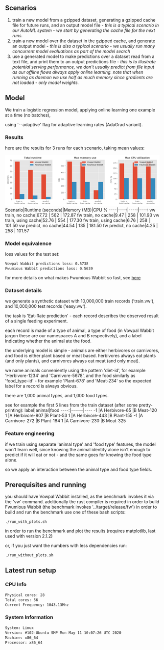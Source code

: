 ## Scenarios
1. train a new model from a gzipped dataset, generating a gzipped cache file for future runs, and an output model file - *this is a typical scenario in our AutoML system - we start by generating the cache file for the next runs.*
1. train a new model over the dataset in the gzipped cache, and generate an output model - *this is also a typical scenario - we usually run many concurrent model evaluations as part of the model search*
1. use a generated model to make predictions over a dataset read from a text file, and print them to an output predictions file - *this is to illustrate potential serving performance, we don't usually predict from file input as our offline flows always apply online learning. note that when running as daemon we use half as much memory since gradients are not loaded - only model weights.*


## Model

We train a logistic regression model, applying online learning one example at a time (no batches), 

using '--adaptive' flag for adaptive learning rates (AdaGrad variant).

### Results
here are the results for 3 runs for each scenario, taking mean values:

![benchmark results](benchmark_results.png)
Scenario|Runtime (seconds)|Memory (MB)|CPU %
----|----:|----:|----:
vw train, no cache|67.72 | 562 | 172.87
fw train, no cache|9.47 | 258 | 101.93
vw train, using cache|52.76 | 554 | 177.30
fw train, using cache|6.76 | 258 | 101.50
vw predict, no cache|44.54 | 135 | 181.50
fw predict, no cache|4.25 | 258 | 101.57


### Model equivalence
loss values for the test set:
```
Vowpal Wabbit predictions loss: 0.5738
Fwumious Wabbit predictions loss: 0.5639
```


for more details on what makes Fwumious Wabbit so fast, see [here](https://github.com/outbrain/fwumious_wabbit/blob/benchmark/SPEED.md)
### Dataset details
we generate a synthetic dataset with 10,000,000 train records ('train.vw'), and 10,000,000 test records ('easy.vw').

the task is 'Eat-Rate prediction' - each record describes the observed result of a single feeding experiment.

each record is made of a type of animal, a type of food (in Vowpal Wabbit jargon these are our namespaces A and B respectively), and a label indicating whether the animal ate the food.

the underlying model is simple - animals are either herbivores or carnivores,
and food is either plant based or meat based.
herbivores always eat plants (and only plants), and carnivores always eat meat (and only meat).

we name animals conveniently using the pattern 'diet-id', for example 'Herbivore-1234' and 'Carnivore-5678',
and the food similarly as 'food_type-id' - for example 'Plant-678'
 and 'Meat-234' so the expected label for a record is always obvious.

there are 1,000 animal types, and 1,000 food types.


see for example the first 5 lines from the train dataset (after some pretty-printing):
label|animal|food
----:|------|----
-1 |A Herbivore-65 |B Meat-120
1 |A Herbivore-807 |B Plant-53
1 |A Herbivore-443 |B Plant-155
-1 |A Carnivore-272 |B Plant-184
1 |A Carnivore-230 |B Meat-325


### Feature engineering
if we train using separate 'animal type' and 'food type' features, the model won't learn well, 
since knowing the animal identity alone isn't enough to predict if it will eat or not - and the same 
goes for knowing the food type alone.

so we apply an interaction between the animal type and food type fields.

## Prerequisites and running
you should have Vowpal Wabbit installed, as the benchmark invokes it via the 'vw' command.
additionally the rust compiler is required in order to build Fwumious Wabbit (the benchmark invokes '../target/release/fw') 
in order to build and run the benchmark use one of these bash scripts:
```
./run_with_plots.sh
```
in order to run the benchmark and plot the results (requires matplotlib, last used with version 2.1.2)

or, if you just want the numbers with less dependencies run:
```
./run_without_plots.sh
```

## Latest run setup

### CPU Info
```
Physical cores: 28
Total cores: 56
Current Frequency: 1043.13Mhz
```
### System Information
```
System: Linux
Version: #102-Ubuntu SMP Mon May 11 10:07:26 UTC 2020
Machine: x86_64
Processor: x86_64
```
